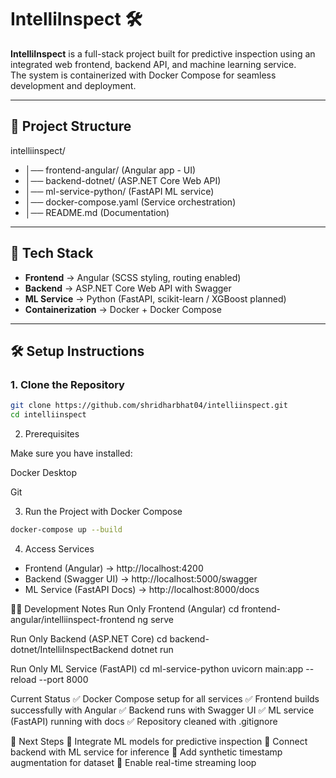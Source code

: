 # IntelliInspect 🛠️

**IntelliInspect** is a full-stack project built for predictive inspection using an integrated web frontend, backend API, and machine learning service.  
The system is containerized with Docker Compose for seamless development and deployment.

---

## 📂 Project Structure
intelliinspect/
- │── frontend-angular/ (Angular app - UI)
- │── backend-dotnet/ (ASP.NET Core Web API)
- │── ml-service-python/ (FastAPI ML service)
- │── docker-compose.yaml (Service orchestration)
- │── README.md (Documentation)

---

## 🚀 Tech Stack
- **Frontend** → Angular (SCSS styling, routing enabled)  
- **Backend** → ASP.NET Core Web API with Swagger  
- **ML Service** → Python (FastAPI, scikit-learn / XGBoost planned)  
- **Containerization** → Docker + Docker Compose  

---

## 🛠️ Setup Instructions

### 1. Clone the Repository
```bash
git clone https://github.com/shridharbhat04/intelliinspect.git
cd intelliinspect
```

2. Prerequisites

Make sure you have installed:

Docker Desktop

Git

3. Run the Project with Docker Compose
```bash
docker-compose up --build
```

4. Access Services
- Frontend (Angular) → http://localhost:4200
- Backend (Swagger UI) → http://localhost:5000/swagger
- ML Service (FastAPI Docs) → http://localhost:8000/docs



👨‍💻 Development Notes
Run Only Frontend (Angular)
cd frontend-angular/intelliinspect-frontend
ng serve

Run Only Backend (ASP.NET Core)
cd backend-dotnet/IntelliInspectBackend
dotnet run

Run Only ML Service (FastAPI)
cd ml-service-python
uvicorn main:app --reload --port 8000

Current Status
✅ Docker Compose setup for all services
✅ Frontend builds successfully with Angular
✅ Backend runs with Swagger UI
✅ ML service (FastAPI) running with docs
✅ Repository cleaned with .gitignore

📌 Next Steps
🔹 Integrate ML models for predictive inspection
🔹 Connect backend with ML service for inference
🔹 Add synthetic timestamp augmentation for dataset
🔹 Enable real-time streaming loop
